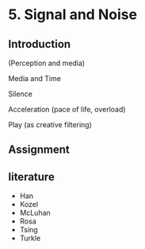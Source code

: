 # 5. Signal and Noise

## Introduction

(Perception and media)

Media and Time

Silence

Acceleration (pace of life, overload)

Play (as creative filtering)

## Assignment

## literature
- Han
- Kozel
- McLuhan
- Rosa
- Tsing
- Turkle
